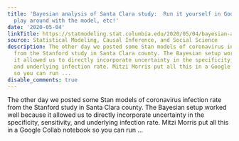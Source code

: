 ```yaml
---
title: 'Bayesian analysis of Santa Clara study:  Run it yourself in Google Collab,
  play around with the model, etc!'
date: '2020-05-04'
linkTitle: https://statmodeling.stat.columbia.edu/2020/05/04/bayesian-analysis-of-santa-clara-study-run-it-yourself-in-google-collab-play-around-with-the-model-etc/
source: Statistical Modeling, Causal Inference, and Social Science
description: The other day we posted some Stan models of coronavirus infection rate
  from the Stanford study in Santa Clara county. The Bayesian setup worked well because
  it allowed us to directly incorporate uncertainty in the specificity, sensitivity,
  and underlying infection rate. Mitzi Morris put all this in a Google Collab notebook
  so you can run ...
disable_comments: true
---
```

The other day we posted some Stan models of coronavirus infection rate from the Stanford study in Santa Clara county. The Bayesian setup worked well because it allowed us to directly incorporate uncertainty in the specificity, sensitivity, and underlying infection rate. Mitzi Morris put all this in a Google Collab notebook so you can run ...